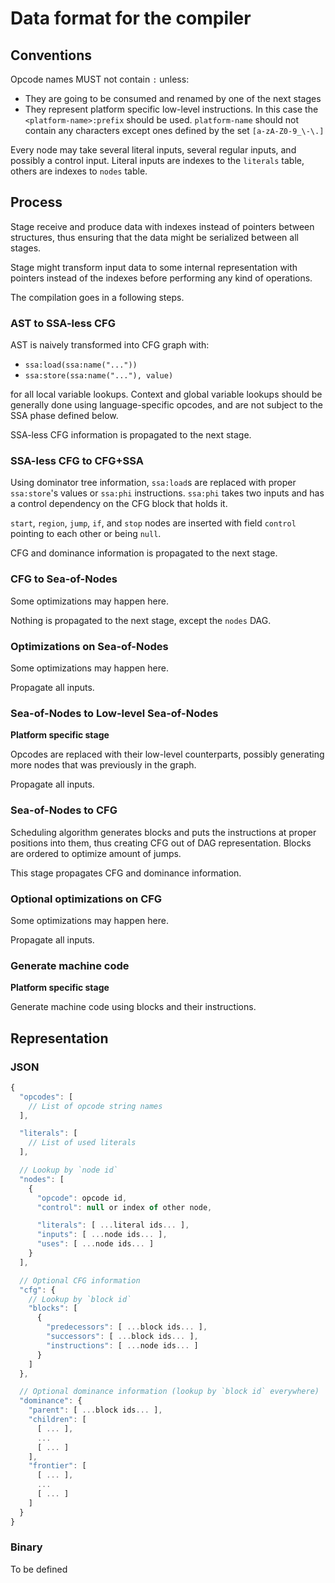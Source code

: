 # Data format for the compiler

## Conventions

Opcode names MUST not contain `:` unless:

* They are going to be consumed and renamed by one of the next stages
* They represent platform specific low-level instructions. In this case the
  `<platform-name>:prefix` should be used. `platform-name` should not contain
  any characters except ones defined by the set `[a-zA-Z0-9_\-\.]`

Every node may take several literal inputs, several regular inputs, and
possibly a control input. Literal inputs are indexes to the `literals` table,
others are indexes to `nodes` table.

## Process

Stage receive and produce data with indexes instead of pointers between
structures, thus ensuring that the data might be serialized between all stages.

Stage might transform input data to some internal representation with pointers
instead of the indexes before performing any kind of operations.

The compilation goes in a following steps.

### AST to SSA-less CFG

AST is naively transformed into CFG graph with:

* `ssa:load(ssa:name("..."))`
* `ssa:store(ssa:name("..."), value)`

for all local variable lookups. Context and global variable lookups should be
generally done using language-specific opcodes, and are not subject to the SSA
phase defined below.

SSA-less CFG information is propagated to the next stage.

### SSA-less CFG to CFG+SSA

Using dominator tree information, `ssa:load`s are replaced with proper
`ssa:store`'s values or `ssa:phi` instructions. `ssa:phi` takes two inputs and
has a control dependency on the CFG block that holds it.

`start`, `region`, `jump`, `if`, and `stop` nodes are inserted with field
`control` pointing to each other or being `null`.

CFG and dominance information is propagated to the next stage.

### CFG to Sea-of-Nodes

Some optimizations may happen here.

Nothing is propagated to the next stage, except the `nodes` DAG.

### Optimizations on Sea-of-Nodes

Some optimizations may happen here.

Propagate all inputs.

### Sea-of-Nodes to Low-level Sea-of-Nodes

**Platform specific stage**

Opcodes are replaced with their low-level counterparts, possibly generating more
nodes that was previously in the graph.

Propagate all inputs.

### Sea-of-Nodes to CFG

Scheduling algorithm generates blocks and puts the instructions at proper
positions into them, thus creating CFG out of DAG representation. Blocks are
ordered to optimize amount of jumps.

This stage propagates CFG and dominance information.

### Optional optimizations on CFG

Some optimizations may happen here.

Propagate all inputs.

### Generate machine code

**Platform specific stage**

Generate machine code using blocks and their instructions.

## Representation

### JSON

```js
{
  "opcodes": [
    // List of opcode string names
  ],

  "literals": [
    // List of used literals
  ],

  // Lookup by `node id`
  "nodes": [
    {
      "opcode": opcode id,
      "control": null or index of other node,

      "literals": [ ...literal ids... ],
      "inputs": [ ...node ids... ],
      "uses": [ ...node ids... ]
    }
  ],

  // Optional CFG information
  "cfg": {
    // Lookup by `block id`
    "blocks": [
      {
        "predecessors": [ ...block ids... ],
        "successors": [ ...block ids... ],
        "instructions": [ ...node ids... ]
      }
    ]
  },

  // Optional dominance information (lookup by `block id` everywhere)
  "dominance": {
    "parent": [ ...block ids... ],
    "children": [
      [ ... ],
      ...
      [ ... ]
    ],
    "frontier": [
      [ ... ],
      ...
      [ ... ]
    ]
  }
}
```

### Binary

To be defined

